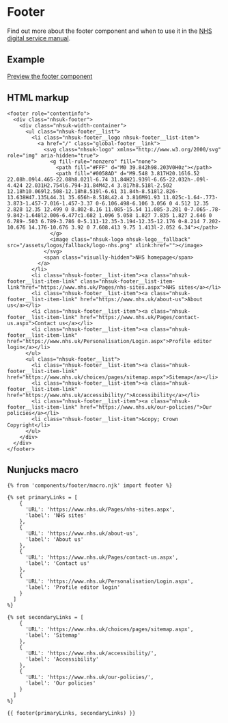 # Footer

Find out more about the footer component and when to use it in the [NHS digital service manual](https://beta.nhs.uk/service-manual/).

## Example

[Preview the footer component]()

## HTML markup

    <footer role="contentinfo">
      <div class="nhsuk-footer">
        <div class="nhsuk-width-container">
          <ul class="nhsuk-footer__list">
            <li class="nhsuk-footer__logo nhsuk-footer__list-item">
              <a href="/" class="global-footer__link">
                <svg class="nhsuk-logo" xmlns="http://www.w3.org/2000/svg" role="img" aria-hidden="true">
                  <g fill-rule="nonzero" fill="none">
                    <path fill="#FFF" d="M0 39.842h98.203V0H0z"></path>
                    <path fill="#0058AD" d="M9.548 3.817H20.16l6.52 22.08h.09l4.465-22.08h8.021l-6.74 31.84H21.939l-6.65-22.032h-.09l-4.424 22.031H2.754l6.794-31.84M42.4 3.817h8.518l-2.502 12.18h10.069l2.508-12.18h8.519l-6.61 31.84h-8.518l2.826-13.638H47.135L44.31 35.656h-8.518L42.4 3.816M91.93 11.025c-1.64-.773-3.873-1.457-7.016-1.457-3.37 0-6.106.498-6.106 3.056 0 4.512 12.35 2.828 12.35 12.499 0 8.802-8.16 11.085-15.54 11.085-3.281 0-7.065-.78-9.842-1.648l2.006-6.477c1.682 1.096 5.058 1.827 7.835 1.827 2.646 0 6.789-.503 6.789-3.786 0-5.111-12.35-3.194-12.35-12.176 0-8.214 7.202-10.676 14.176-10.676 3.92 0 7.608.413 9.75 1.413l-2.052 6.34"></path>
                  </g>
                  <image class="nhsuk-logo nhsuk-logo__fallback" src="/assets/logos/fallback/logo-nhs.png" xlink:href=""></image>
                </svg>
                <span class="visually-hidden">NHS homepage</span>
              </a>
            </li>
            <li class="nhsuk-footer__list-item"><a class="nhsuk-footer__list-item-link" class="nhsuk-footer__list-item-link"href="https://www.nhs.uk/Pages/nhs-sites.aspx">NHS sites</a></li>
            <li class="nhsuk-footer__list-item"><a class="nhsuk-footer__list-item-link" href="https://www.nhs.uk/about-us">About us</a></li>
            <li class="nhsuk-footer__list-item"><a class="nhsuk-footer__list-item-link" href="https://www.nhs.uk/Pages/contact-us.aspx">Contact us</a></li>
            <li class="nhsuk-footer__list-item"><a class="nhsuk-footer__list-item-link" href="https://www.nhs.uk/Personalisation/Login.aspx">Profile editor login</a></li>
          </ul>
          <ul class="nhsuk-footer__list">
            <li class="nhsuk-footer__list-item"><a class="nhsuk-footer__list-item-link" href="https://www.nhs.uk/choices/pages/sitemap.aspx">Sitemap</a></li>
            <li class="nhsuk-footer__list-item"><a class="nhsuk-footer__list-item-link" href="https://www.nhs.uk/accessibility/">Accessibility</a></li>
            <li class="nhsuk-footer__list-item"><a class="nhsuk-footer__list-item-link" href="https://www.nhs.uk/our-policies/">Our policies</a></li>
            <li class="nhsuk-footer__list-item">&copy; Crown Copyright</li>
          </ul>
        </div>
      </div>
    </footer>

## Nunjucks macro

    {% from 'components/footer/macro.njk' import footer %}

    {% set primaryLinks = [
        {
          'URL': 'https://www.nhs.uk/Pages/nhs-sites.aspx',
          'label': 'NHS sites'
        },
        {
          'URL': 'https://www.nhs.uk/about-us',
          'label': 'About us'        
        },
        {
          'URL': 'https://www.nhs.uk/Pages/contact-us.aspx',
          'label': 'Contact us'    
        },
        {
          'URL': 'https://www.nhs.uk/Personalisation/Login.aspx',
          'label': 'Profile editor login'    
        }
      ]
    %}

    {% set secondaryLinks = [
        {
          'URL': 'https://www.nhs.uk/choices/pages/sitemap.aspx',
          'label': 'Sitemap'
        },
        {
          'URL': 'https://www.nhs.uk/accessibility/',
          'label': 'Accessibility'
        },
        {
          'URL': 'https://www.nhs.uk/our-policies/',
          'label': 'Our policies'
        }
      ]
    %}

    {{ footer(primaryLinks, secondaryLinks) }}
